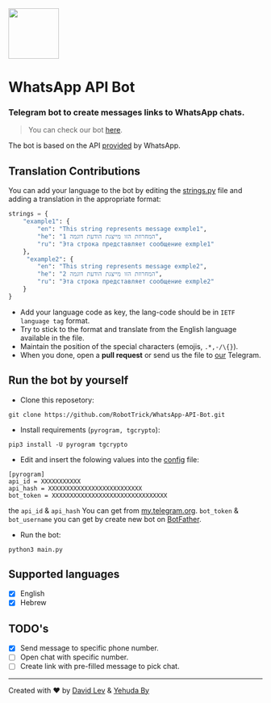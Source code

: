 <img src="https://img.icons8.com/ios/50/000000/whatsapp.png" width="100" height="100">

# WhatsApp API Bot

### Telegram bot to create messages links to WhatsApp chats.

> You can check our bot [here](https://t.me/WhatsAppAPIbot).

The bot is based on the API [provided](https://faq.whatsapp.com/general/chats/how-to-use-click-to-chat/) by WhatsApp.

## Translation Contributions
You can add your language to the bot by editing the [strings.py](/strings.py) file and adding a translation in the appropriate format:
```python
strings = {
    "example1": {
        "en": "This string represents message exmple1",
        "he": "המחרוזת הזו מייצגת הודעת דוגמה 1",
        "ru": "Эта строка представляет сообщение exmple1"
    },
     "example2": {
        "en": "This string represents message exmple2",
        "he": "המחרוזת הזו מייצגת הודעת דוגמה 2",
        "ru": "Эта строка представляет сообщение exmple2"
    }
}
```
- Add your language code as key, the lang-code should be in `IETF language tag` format.
- Try to stick to the format and translate from the English language available in the file.
- Maintain the position of the special characters (emojis, `.*,-/\{}`).
- When you done, open a __pull request__ or send us the file to [our](https://t.me/RobotTrickSupport) Telegram.



## Run the bot by yourself

- Clone this reposetory:
```
git clone https://github.com/RobotTrick/WhatsApp-API-Bot.git
```
- Install requirements (``pyrogram, tgcrypto``):
```
pip3 install -U pyrogram tgcrypto
```
- Edit and insert the folowing values into the [config](/config.ini) file:
```
[pyrogram]
api_id = XXXXXXXXXXX
api_hash = XXXXXXXXXXXXXXXXXXXXXXXXXX
bot_token = XXXXXXXXXXXXXXXXXXXXXXXXXXXXXXXX
```
the ``api_id`` & ``api_hash`` You can get from [my.telegram.org](https://my.telegram.org).
``bot_token`` & ``bot_username`` you can get by create new bot on [BotFather](https://t.me/BotFather).
- Run the bot:
```
python3 main.py
```

## Supported languages
- [x] English
- [x] Hebrew

## TODO's
- [x] Send message to specific phone number.
- [ ] Open chat with specific number.
- [ ] Create link with pre-filled message to pick chat.
---
Created with ❤️ by [David Lev](https://t.me/davidlev) & [Yehuda By](https://t.me/M100achuzBots)
